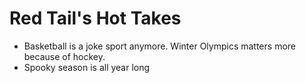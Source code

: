 # Red Tail's Hot Takes 
* Basketball is a joke sport anymore. Winter Olympics matters more because of hockey.
* Spooky season is all year long

